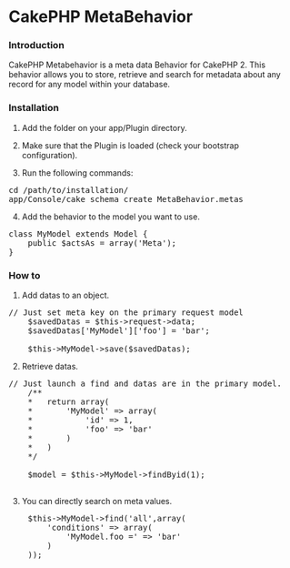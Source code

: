 CakePHP MetaBehavior
====================

### Introduction

CakePHP Metabehavior is a meta data Behavior for CakePHP 2. 
This behavior allows you to store, retrieve and search for metadata about any record for any model within your database. 

### Installation

1. Add the folder on your app/Plugin directory.

2. Make sure that the Plugin is loaded (check your bootstrap configuration).

3. Run the following commands:
<pre>
cd /path/to/installation/
app/Console/cake schema create MetaBehavior.metas
</pre>

4. Add the behavior to the model you want to use.
<pre>
class MyModel extends Model {
	public $actsAs = array('Meta');
}</pre>

### How to 

1. Add datas to an object.
<pre>
// Just set meta key on the primary request model
	$savedDatas = $this->request->data;
	$savedDatas['MyModel']['foo'] = 'bar';
	
	$this->MyModel->save($savedDatas);
</pre>

2. Retrieve datas.
<pre>// Just launch a find and datas are in the primary model.
	/**
	*	return array(
	*		'MyModel' => array(
	*			'id' => 1,
	*			'foo' => 'bar'
	*		)
	*   )
	*/
	
	$model = $this->MyModel->findByid(1);
	
</pre>

3. You can directly search on meta values.
<pre>
	$this->MyModel->find('all',array(
		'conditions' => array(
			'MyModel.foo =' => 'bar'
		)
	));
</pre>
